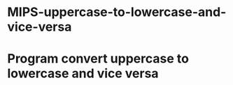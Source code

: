 # MIPS-uppercase-to-lowercase-and-vice-versa

# Program convert uppercase to lowercase and vice versa
